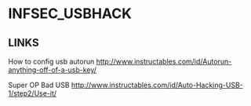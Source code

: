 # INFSEC_USBHACK
## LINKS


How to config usb autorun
http://www.instructables.com/id/Autorun-anything-off-of-a-usb-key/

Super OP Bad USB
http://www.instructables.com/id/Auto-Hacking-USB-1/step2/Use-it/